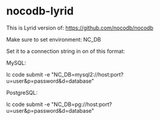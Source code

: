 # nocodb-lyrid

This is Lyrid version of:
https://github.com/nocodb/nocodb

Make sure to set environment: NC_DB

Set it to a connection string in on of this format:

MySQL: 

lc code submit -e "NC_DB=mysql2://host:port?u=user&p=password&d=database"

PostgreSQL: 

lc code submit -e "NC_DB=pg://host:port?u=user&p=password&d=database" 

